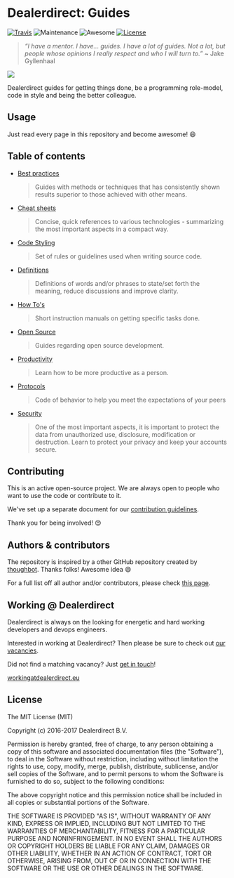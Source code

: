 # Dealerdirect: Guides

[![Travis][travis-shield]][travis]
![Maintenance][maintenance-shield]
![Awesome][awesome-shield]
[![License][license-shield]](LICENSE.md)

> _“I have a mentor. I have... guides. I have a lot of guides. Not a lot,
> but people whose opinions I really respect and who I will turn to.”_
> ~ Jake Gyllenhaal

![][dealerdirect-logo]

Dealerdirect guides for getting things done, be a programming role-model,
code in style and being the better colleague.

## Usage

Just read every page in this repository and become awesome! :smile:

## Table of contents

- [Best practices](best-practices)

  > Guides with methods or techniques that has consistently shown results
  > superior to those achieved with other means.

- [Cheat sheets](cheat-sheets)

  > Concise, quick references to various technologies - summarizing the most
  > important aspects in a compact way.

- [Code Styling](code-styling)

  > Set of rules or guidelines used when writing source code.

- [Definitions](definitions)

  > Definitions of words and/or phrases to state/set forth the meaning,
  > reduce discussions and improve clarity.

- [How To's](how-to)

  > Short instruction manuals on getting specific tasks done.

- [Open  Source](open-source)

  > Guides regarding open source development.

- [Productivity](productivity)

  > Learn how to be more productive as a person.

- [Protocols](protocols)

  > Code of behavior to help you meet the expectations of your peers

- [Security](security)

  > One of the most important aspects, it is important to protect the data from
  > unauthorized use, disclosure, modification or destruction.
  > Learn to protect your privacy and keep your accounts secure.

## Contributing

This is an active open-source project. We are always open to people who want to
use the code or contribute to it.

We've set up a separate document for our [contribution guidelines].

Thank you for being involved! :heart_eyes:

## Authors & contributors

The repository is inspired by a other GitHub repository created by [thoughbot].
Thanks folks! Awesome idea :smile:

For a full list off all author and/or contributors, please check [this page].

## Working @ Dealerdirect

Dealerdirect is always on the looking for energetic and hard working developers
and devops engineers.

Interested in working at Dealerdirect?
Then please be sure to check out [our vacancies].

Did not find a matching vacancy? Just [get in touch]!

[workingatdealerdirect.eu]

## License

The MIT License (MIT)

Copyright (c) 2016-2017 Dealerdirect B.V.

Permission is hereby granted, free of charge, to any person obtaining a copy
of this software and associated documentation files (the "Software"), to deal
in the Software without restriction, including without limitation the rights
to use, copy, modify, merge, publish, distribute, sublicense, and/or sell
copies of the Software, and to permit persons to whom the Software is
furnished to do so, subject to the following conditions:

The above copyright notice and this permission notice shall be included in
all copies or substantial portions of the Software.

THE SOFTWARE IS PROVIDED "AS IS", WITHOUT WARRANTY OF ANY KIND, EXPRESS OR
IMPLIED, INCLUDING BUT NOT LIMITED TO THE WARRANTIES OF MERCHANTABILITY,
FITNESS FOR A PARTICULAR PURPOSE AND NONINFRINGEMENT.  IN NO EVENT SHALL THE
AUTHORS OR COPYRIGHT HOLDERS BE LIABLE FOR ANY CLAIM, DAMAGES OR OTHER
LIABILITY, WHETHER IN AN ACTION OF CONTRACT, TORT OR OTHERWISE, ARISING FROM,
OUT OF OR IN CONNECTION WITH THE SOFTWARE OR THE USE OR OTHER DEALINGS IN
THE SOFTWARE.

[awesome-shield]: https://img.shields.io/badge/awesome%3F-yes-brightgreen.svg?style=flat-square
[contribution guidelines]: CONTRIBUTING.md
[dealerdirect-logo]: ./assets/img/dealerdirect-logo.png
[get in touch]: http://workingatdealerdirect.eu/open-sollicitatie/
[license-shield]: https://img.shields.io/github/license/dealerdirect/guides.svg?style=flat-square
[maintenance-shield]: https://img.shields.io/maintenance/yes/2017.svg?style=flat-square
[our vacancies]: http://workingatdealerdirect.eu/?post_type=vacancy&s=&department=99
[this page]: https://github.com/dealerdirect/templates/graphs/contributors
[thoughbot]: https://github.com/thoughtbot/guides
[travis-shield]: https://img.shields.io/travis/DealerDirect/guides.svg?style=flat-square
[travis]: https://travis-ci.org/DealerDirect/guides
[workingatdealerdirect.eu]: http://www.workingatdealerdirect.eu
